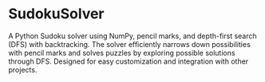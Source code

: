# SudokuSolver
A Python Sudoku solver using NumPy, pencil marks, and depth-first search (DFS) with backtracking. The solver efficiently narrows down possibilities with pencil marks and solves puzzles by exploring possible solutions through DFS. Designed for easy customization and integration with other projects.

